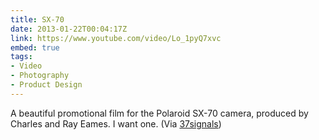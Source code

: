 ```yaml
---
title: SX-70
date: 2013-01-22T00:04:17Z
link: https://www.youtube.com/video/Lo_1pyQ7xvc
embed: true
tags:
- Video
- Photography
- Product Design
---
```

A beautiful promotional film for the Polaroid SX-70 camera, produced by Charles and Ray Eames. I want one. (Via [37signals][1])

[1]: http://37signals.com/svn/posts/3402
